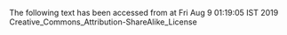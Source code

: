The following text has been accessed from at Fri Aug 9 01:19:05 IST 2019
Creative_Commons_Attribution-ShareAlike_License
